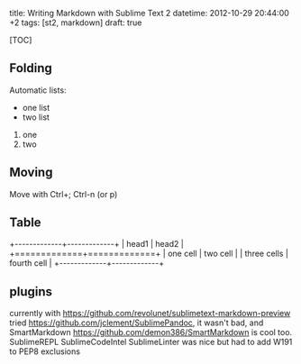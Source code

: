 title: Writing Markdown with Sublime Text 2
datetime: 2012-10-29 20:44:00 +2
tags: [st2, markdown]
draft: true

[TOC]

## Folding

Automatic lists:

  - one list
  - two list

  1. one
  2. two

## Moving

Move with Ctrl+; Ctrl-n (or p)

## Table

+-------------+-------------+
| head1       | head2       |
+=============+=============+
| one cell    | two cell    |
| three cells | fourth cell |
+-------------+-------------+

## plugins

currently with https://github.com/revolunet/sublimetext-markdown-preview 
tried https://github.com/jclement/SublimePandoc, it wasn't bad, 
and SmartMarkdown https://github.com/demon386/SmartMarkdown is cool too.
SublimeREPL
SublimeCodeIntel
SublimeLinter was nice but had to add W191 to PEP8 exclusions

